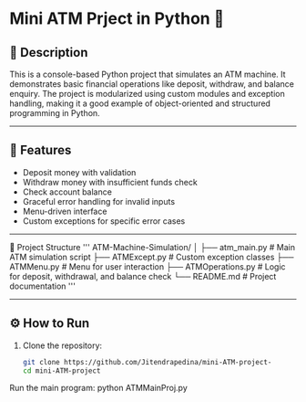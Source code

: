 # Mini ATM Prject  in Python 🏦

## 📌 Description
This is a console-based Python project that simulates an ATM machine. It demonstrates basic financial operations like deposit, withdraw, and balance enquiry. The project is modularized using custom modules and exception handling, making it a good example of object-oriented and structured programming in Python.

---

## 🚀 Features
- Deposit money with validation
- Withdraw money with insufficient funds check
- Check account balance
- Graceful error handling for invalid inputs
- Menu-driven interface
- Custom exceptions for specific error cases

---
🧱 Project Structure
'''
ATM-Machine-Simulation/
│
├── atm_main.py         # Main ATM simulation script
├── ATMExcept.py        # Custom exception classes
├── ATMMenu.py          # Menu for user interaction
├── ATMOperations.py    # Logic for deposit, withdrawal, and balance check
└── README.md           # Project documentation
'''

----

## ⚙️ How to Run
1. Clone the repository:
   ```bash
   git clone https://github.com/Jitendrapedina/mini-ATM-project-
   cd mini-ATM-project

Run the main program:   python ATMMainProj.py
